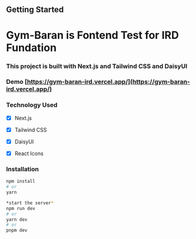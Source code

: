 ## Getting Started
 
 # Gym-Baran is Fontend Test for IRD Fundation
### This project is built with Next.js and Tailwind CSS and DaisyUI


### Demo [https://gym-baran-ird.vercel.app/](https://gym-baran-ird.vercel.app/)

### Technology Used
- [x] Next.js
- [x] Tailwind CSS
- [x] DaisyUI
- [x] React Icons




### Installation
```bash
npm install
# or
yarn

*start the server*
npm run dev
# or
yarn dev
# or
pnpm dev
```
